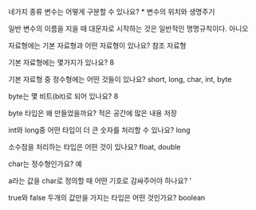 네가지 종류 변수는 어떻게 구분할 수 있나요? *
변수의 위치와 생명주기

일반 변수의 이름을 지을 때 대문자로 시작하는 것은 일반적인 명명규칙이다.
아니오

자료형에는 기본 자료형과 어떤 자료형이 있나요?
참조 자료형

기본 자료형에는 몇가지가 있나요?
8

기본 자료형 중 정수형에는 어떤 것들이 있나요?
short, long, char, int, byte

byte는 몇 비트(bit)로 되어 있나요? 
8

byte 타입은 왜 만들었을까요?
적은 공간에 많은 내용 저장

int와 long중 어떤 타입이 더 큰 숫자를 처리할 수 있나요? 
long

소수점을 처리하는 타입은 어떤 것이 있나요? 
float, double

char는 정수형인가요? 
예

a라는 값을 char로 정의할 때 어떤 기호로 감싸주어야 하나요? 
'

true와 false 두개의 값만을 가지는 타입은 어떤 것인가요? 
boolean
